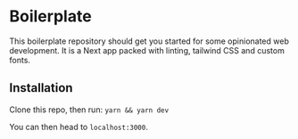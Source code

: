 # Boilerplate

This boilerplate repository should get you started for some opinionated web development.
It is a Next app packed with linting, tailwind CSS and custom fonts.

## Installation

Clone this repo, then run:
`yarn && yarn dev`

You can then head to `localhost:3000`.
